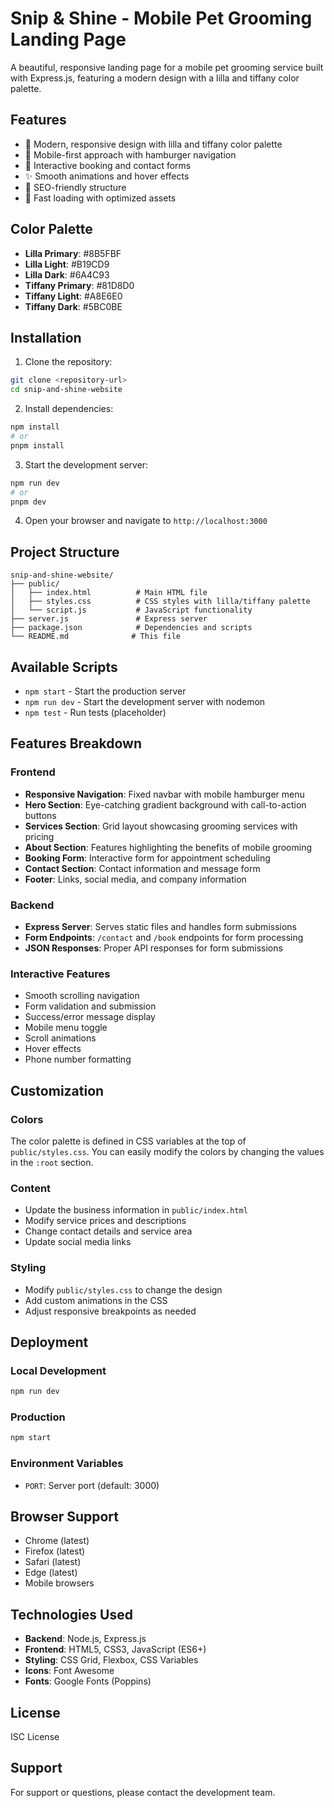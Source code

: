 # Snip & Shine - Mobile Pet Grooming Landing Page

A beautiful, responsive landing page for a mobile pet grooming service built with Express.js, featuring a modern design with a lilla and tiffany color palette.

## Features

- 🎨 Modern, responsive design with lilla and tiffany color palette
- 📱 Mobile-first approach with hamburger navigation
- 📝 Interactive booking and contact forms
- ✨ Smooth animations and hover effects
- 🎯 SEO-friendly structure
- 🚀 Fast loading with optimized assets

## Color Palette

- **Lilla Primary**: #8B5FBF
- **Lilla Light**: #B19CD9
- **Lilla Dark**: #6A4C93
- **Tiffany Primary**: #81D8D0
- **Tiffany Light**: #A8E6E0
- **Tiffany Dark**: #5BC0BE

## Installation

1. Clone the repository:

```bash
git clone <repository-url>
cd snip-and-shine-website
```

2. Install dependencies:

```bash
npm install
# or
pnpm install
```

3. Start the development server:

```bash
npm run dev
# or
pnpm dev
```

4. Open your browser and navigate to `http://localhost:3000`

## Project Structure

```
snip-and-shine-website/
├── public/
│   ├── index.html          # Main HTML file
│   ├── styles.css          # CSS styles with lilla/tiffany palette
│   └── script.js           # JavaScript functionality
├── server.js               # Express server
├── package.json            # Dependencies and scripts
└── README.md              # This file
```

## Available Scripts

- `npm start` - Start the production server
- `npm run dev` - Start the development server with nodemon
- `npm test` - Run tests (placeholder)

## Features Breakdown

### Frontend

- **Responsive Navigation**: Fixed navbar with mobile hamburger menu
- **Hero Section**: Eye-catching gradient background with call-to-action buttons
- **Services Section**: Grid layout showcasing grooming services with pricing
- **About Section**: Features highlighting the benefits of mobile grooming
- **Booking Form**: Interactive form for appointment scheduling
- **Contact Section**: Contact information and message form
- **Footer**: Links, social media, and company information

### Backend

- **Express Server**: Serves static files and handles form submissions
- **Form Endpoints**: `/contact` and `/book` endpoints for form processing
- **JSON Responses**: Proper API responses for form submissions

### Interactive Features

- Smooth scrolling navigation
- Form validation and submission
- Success/error message display
- Mobile menu toggle
- Scroll animations
- Hover effects
- Phone number formatting

## Customization

### Colors

The color palette is defined in CSS variables at the top of `public/styles.css`. You can easily modify the colors by changing the values in the `:root` section.

### Content

- Update the business information in `public/index.html`
- Modify service prices and descriptions
- Change contact details and service area
- Update social media links

### Styling

- Modify `public/styles.css` to change the design
- Add custom animations in the CSS
- Adjust responsive breakpoints as needed

## Deployment

### Local Development

```bash
npm run dev
```

### Production

```bash
npm start
```

### Environment Variables

- `PORT`: Server port (default: 3000)

## Browser Support

- Chrome (latest)
- Firefox (latest)
- Safari (latest)
- Edge (latest)
- Mobile browsers

## Technologies Used

- **Backend**: Node.js, Express.js
- **Frontend**: HTML5, CSS3, JavaScript (ES6+)
- **Styling**: CSS Grid, Flexbox, CSS Variables
- **Icons**: Font Awesome
- **Fonts**: Google Fonts (Poppins)

## License

ISC License

## Support

For support or questions, please contact the development team.
